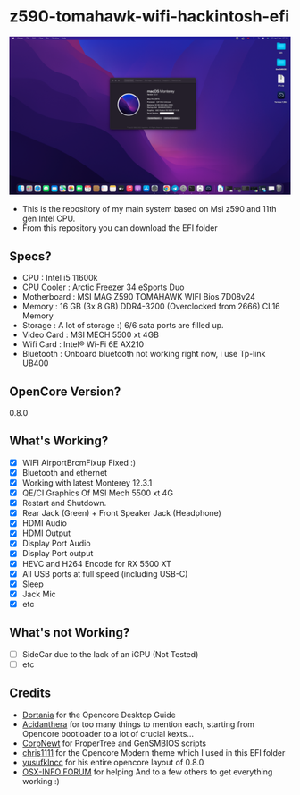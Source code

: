 # z590-tomahawk-wifi-hackintosh-efi
![image info](./SCREENSHOOTS/welcome.png)
- This is the repository of my main system based on Msi z590 and 11th gen Intel CPU.
- From this repository you can download the EFI folder

## Specs?
- CPU : Intel i5 11600k
- CPU Cooler : Arctic Freezer 34 eSports Duo
- Motherboard : MSI MAG Z590 TOMAHAWK WIFI Bios 7D08v24
- Memory : 16 GB (3x 8 GB) DDR4-3200 (Overclocked from 2666) CL16 Memory
- Storage : A lot of storage :) 6/6 sata ports are filled up.
- Video Card : MSI MECH 5500 xt 4GB
- Wifi Card : Intel® Wi-Fi 6E AX210
- Bluetooth : Onboard bluetooth not working right now, i use Tp-link UB400
  
## OpenCore Version?
0.8.0

## What's Working?
- [x] WIFI AirportBrcmFixup Fixed :)
- [x] Bluetooth and ethernet
- [x] Working with latest Monterey 12.3.1
- [x] QE/CI Graphics Of MSI Mech 5500 xt 4G
- [x] Restart and Shutdown. 
- [x] Rear Jack (Green) + Front Speaker Jack (Headphone)
- [x] HDMI Audio
- [x] HDMI Output
- [x] Display Port Audio
- [x] Display Port output
- [x] HEVC and H264 Encode for RX 5500 XT
- [x] All USB ports at full speed (including USB-C)
- [x] Sleep 
- [x] Jack Mic
- [x] etc

## What's not Working?
- [ ] SideCar due to the lack of an iGPU (Not Tested)
- [ ] etc

## Credits
- [Dortania](https://github.com/dortania) for the Opencore Desktop Guide
- [Acidanthera](https://github.com/acidanthera) for too many things to mention each, starting from Opencore bootloader to a lot of crucial kexts...
- [CorpNewt](https://github.com/corpnewt) for ProperTree and GenSMBIOS scripts
- [chris1111](https://github.com/chris1111) for the Opencore Modern theme which I used in this EFI folder 
- [yusufklncc](https://github.com/yusufklncc) for his entire opencore layout of 0.8.0
- [OSX-INFO FORUM](https://osxinfo.net/) for helping
And to a few others to get everything working :)

